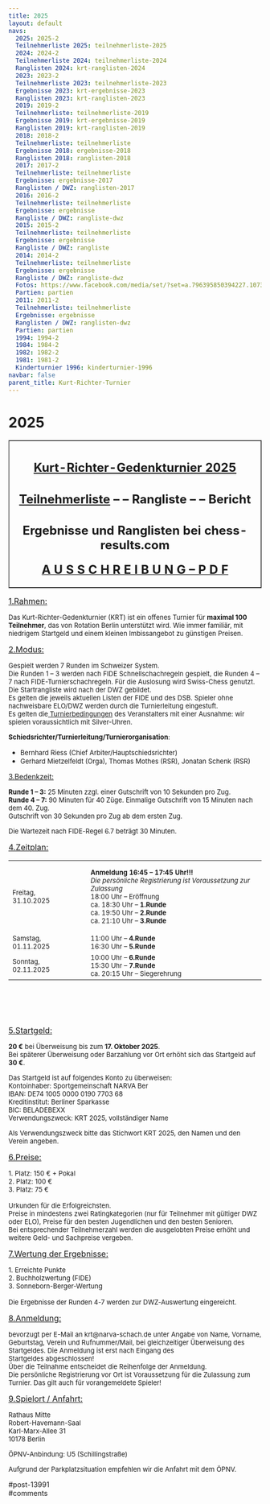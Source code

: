 ```yaml
---
title: 2025 
layout: default
navs:
  2025: 2025-2
  Teilnehmerliste 2025: teilnehmerliste-2025
  2024: 2024-2
  Teilnehmerliste 2024: teilnehmerliste-2024
  Ranglisten 2024: krt-ranglisten-2024
  2023: 2023-2
  Teilnehmerliste 2023: teilnehmerliste-2023
  Ergebnisse 2023: krt-ergebnisse-2023
  Ranglisten 2023: krt-ranglisten-2023
  2019: 2019-2
  Teilnehmerliste: teilnehmerliste-2019
  Ergebnisse 2019: krt-ergebnisse-2019
  Ranglisten 2019: krt-ranglisten-2019
  2018: 2018-2
  Teilnehmerliste: teilnehmerliste
  Ergebnisse 2018: ergebnisse-2018
  Ranglisten 2018: ranglisten-2018
  2017: 2017-2
  Teilnehmerliste: teilnehmerliste
  Ergebnisse: ergebnisse-2017
  Ranglisten / DWZ: ranglisten-2017
  2016: 2016-2
  Teilnehmerliste: teilnehmerliste
  Ergebnisse: ergebnisse
  Rangliste / DWZ: rangliste-dwz
  2015: 2015-2
  Teilnehmerliste: teilnehmerliste
  Ergebnisse: ergebnisse
  Rangliste / DWZ: rangliste
  2014: 2014-2
  Teilnehmerliste: teilnehmerliste
  Ergebnisse: ergebnisse
  Rangliste / DWZ: rangliste-dwz
  Fotos: https://www.facebook.com/media/set/?set=a.796395850394227.1073741841.214119148621903&type=1
  Partien: partien
  2011: 2011-2
  Teilnehmerliste: teilnehmerliste
  Ergebnisse: ergebnisse
  Ranglisten / DWZ: ranglisten-dwz
  Partien: partien
  1994: 1994-2
  1984: 1984-2
  1982: 1982-2
  1981: 1981-2
  Kinderturnier 1996: kinderturnier-1996
navbar: false
parent_title: Kurt-Richter-Turnier
---
```

<div class="post-13991 page type-page status-publish hentry" id="post-13991">
<h1 class="entry-title">2025</h1>
<div class="entry-content">
<table border="1" width="85%">
<tbody>
<tr>
<th align="center">
<h2 style="text-align: center;"><span style="text-decoration: underline;"><strong>Kurt-Richter-Gedenkturnier 2025</strong></span></h2>
<h2 style="text-align: center;"><a href="https://www.narva-schach.de/wordpress/kurt-richter-turnier/2025-2/teilnehmerliste-2025/"><strong>Teilnehmerliste</strong></a> – – <strong>Rangliste</strong> – – <strong>Bericht</strong></h2>
<h2 style="text-align: center;"><span style="font-size: 18pt;">Ergebnisse und Ranglisten bei</span> <span style="font-size: 18pt;">chess-results.com</span></h2>
<p style="text-align: center;"><a href="https://www.narva-schach.de/wordpress/wp-content/uploads/2025/09/KRT-2025-Druckversion.pdf" rel="noopener" target="_blank"><span style="font-size: 18pt;">A U S S C H R E I B U N G – P D F</span></a></p>
</th>
</tr>
</tbody>
</table>
<p><span style="font-size: medium;"><u>1.Rahmen:</u></span></p>
<p><span style="font-size: small;">Das Kurt-Richter-Gedenkturnier (KRT) ist ein offenes Turnier für <strong>maximal 100 Teilnehmer</strong>, das von Rotation Berlin unterstützt wird. Wie immer familiär, mit niedrigem Startgeld und einem kleinen Imbissangebot zu günstigen Preisen.</span></p>
<p><span style="font-size: medium;"><u>2.Modus:</u></span></p>
<p><span style="font-size: small;">Gespielt werden 7 Runden im Schweizer System.<br/>
Die Runden 1 – 3 werden nach FIDE Schnellschachregeln gespielt, die Runden 4 – 7 nach FIDE-Turnierschachregeln. Für die Auslosung wird Swiss-Chess genutzt.<br/>
Die Startrangliste wird nach der DWZ gebildet.<br/>
Es gelten die jeweils aktuellen Listen der FIDE und des DSB. Spieler ohne nachweisbare ELO/DWZ werden durch die Turnierleitung eingestuft.<br/>
Es gelten die<a href="http://www.narva-schach.de/wordpress/kurt-richter-turnier/turnierregeln/"> Turnierbedingungen</a> des Veranstalters mit einer Ausnahme: wir spielen voraussichtlich mit Silver-Uhren.</span></p>
<p><span style="font-size: small;"><strong>Schiedsrichter/Turnierleitung/Turnierorganisation</strong>:</span></p>
<ul>
<li><span style="font-size: small;">Bernhard Riess (Chief Arbiter/Hauptschiedsrichter)</span></li>
<li><span style="font-size: small;">Gerhard Mietzelfeldt (Orga), Thomas Mothes (RSR), </span><span style="font-size: small;">Jonatan Schenk (RSR)</span></li>
</ul>
<p><u>3.Bedenkzeit:</u></p>
<p><span style="font-size: small;"><strong>Runde 1 – 3:</strong> 25 Minuten zzgl. einer Gutschrift von 10 Sekunden pro Zug.<br/>
<strong>Runde 4 – 7:</strong> 90 Minuten für 40 Züge. Einmalige Gutschrift von 15 Minuten nach dem 40. Zug.<br/>
Gutschrift von 30 Sekunden pro Zug ab dem ersten Zug.</span></p>
<p><span style="font-size: small;">Die Wartezeit nach FIDE-Regel 6.7 beträgt 30 Minuten.</span></p>
<p><span style="font-size: medium;"><u>4.Zeitplan:</u></span></p>
<table border="0" style="width: 100%; height: 312px;" width="60%">
<tbody>
<tr>
<td style="height: 144px;"><span style="font-size: small;">Freitag, 31.10.2025</span></td>
<td></td>
<td style="height: 144px;"><span style="font-size: small;"><strong>Anmeldung 16:45 – 17:45 Uhr!!!</strong><br/>
<em>Die persönliche Registrierung ist Voraussetzung zur Zulassung </em></span><br/>
<span style="font-size: small;">18:00 Uhr – Eröffnung<br/>
ca. 18:30 Uhr – <strong>1.Runde</strong><br/>
ca. 19:50 Uhr – <strong>2.Runde</strong></span><br/>
<span style="font-size: small;">ca. 21:10 Uhr – <strong>3.Runde</strong></span></td>
</tr>
<tr style="height: 24px;">
<td style="height: 24px;"><span style="font-size: small;">Samstag, 01.11.2025</span></td>
<td style="height: 24px;"></td>
<td style="height: 24px;"><span style="font-size: small;">11:00 Uhr – <strong>4.Runde</strong><br/>
16:30 Uhr – <strong>5.Runde</strong></span></td>
</tr>
<tr style="height: 24px;">
<td style="height: 24px;"><span style="font-size: small;">Sonntag, 02.11.2025</span></td>
<td style="height: 24px;"></td>
<td style="height: 24px;"><span style="font-size: small;">10:00 Uhr – <strong>6.Runde</strong><br/>
15:30 Uhr – <strong>7.Runde</strong><br/>
ca. 20:15 Uhr – Siegerehrung</span></td>
</tr>
</tbody>
</table>
<p><span style="font-size: medium;"><u>5.Startgeld:</u></span></p>
<p><span style="font-size: small;"><strong>20 €</strong> bei Überweisung bis zum <strong>17. Oktober 2025</strong>.<br/>
Bei späterer Überweisung oder Barzahlung vor Ort erhöht sich das Startgeld auf<strong> 30 €</strong>.</span></p>
<p><span style="font-size: small;">Das Startgeld ist auf folgendes Konto zu überweisen:<br/>
Kontoinhaber: Sportgemeinschaft NARVA Ber<br/>
IBAN: DE74 1005 0000 0190 7703 68<br/>
Kreditinstitut: Berliner Sparkasse<br/>
BIC: BELADEBEXX<br/>
Verwendungszweck: KRT 2025, vollständiger Name</span></p>
<p><span style="font-size: small;">Als Verwendungszweck bitte das Stichwort KRT 2025, den Namen und den Verein angeben.</span></p>
<p><span style="font-size: medium;"><u>6.Preise:</u></span></p>
<p><span style="font-size: small;">1. Platz: 150 € + Pokal<br/>
2. Platz: 100 €<br/>
3. Platz: 75 €</span><br/>
<span style="font-size: small;"><br/>
Urkunden für die Erfolgreichsten.<br/>
Preise in mindestens zwei Ratingkategorien (nur für Teilnehmer mit gültiger DWZ oder ELO), Preise für den besten Jugendlichen und den besten Senioren.<br/>
Bei entsprechender Teilnehmerzahl werden die ausgelobten Preise erhöht und weitere Geld- und Sachpreise vergeben.</span></p>
<p><span style="font-size: medium;"><u>7.Wertung der Ergebnisse:</u></span></p>
<p><span style="font-size: small;">1. Erreichte Punkte<br/>
2. Buchholzwertung (FIDE)<br/>
3. Sonneborn-Berger-Wertung</span><br/>
<span style="font-size: small;"><br/>
Die Ergebnisse der Runden 4-7 werden zur DWZ-Auswertung eingereicht.</span></p>
<p><span style="font-size: medium;"><u>8.Anmeldung:</u></span></p>
<p><span style="font-size: small;">bevorzugt per E-Mail an krt@narva-schach.de unter Angabe von Name, Vorname, Geburtstag, Verein und Rufnummer/Mail, bei gleichzeitiger Überweisung des Startgeldes. Die Anmeldung ist erst nach Eingang des<br/>
Startgeldes abgeschlossen!<br/>
Über die Teilnahme entscheidet die Reihenfolge der Anmeldung.<br/>
Die persönliche Registrierung vor Ort ist Voraussetzung für die Zulassung zum Turnier. Das gilt auch für vorangemeldete Spieler!</span></p>
<p><span style="font-size: medium;"><u>9.Spielort / Anfahrt:</u></span></p>
<p><span style="font-size: small;">Rathaus Mitte<br/>
Robert-Havemann-Saal<br/>
Karl-Marx-Allee 31<br/>
10178 Berlin</span></p>
<p><span style="font-size: small;">ÖPNV-Anbindung: U5 (Schillingstraße)</span></p>
<p><span style="font-size: small;">Aufgrund der Parkplatzsituation empfehlen wir die Anfahrt mit dem ÖPNV.</span></p>
</div><!-- .entry-content -->
</div> #post-13991 
<div id="comments">
</div> #comments 
